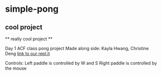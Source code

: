 # simple-pong
## cool project
** really cool project **

Day 1 ACF class pong project
Made along side: Kayla Hwang, Christine Deng
[link to our repl.it](https://replit.com/@mrElnekave/Friday-Class#something.md)

Controls:
Left paddle is controlled by W and S
Right paddle is controlled by the mouse
